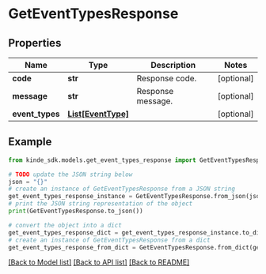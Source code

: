 # GetEventTypesResponse


## Properties

Name | Type | Description | Notes
------------ | ------------- | ------------- | -------------
**code** | **str** | Response code. | [optional] 
**message** | **str** | Response message. | [optional] 
**event_types** | [**List[EventType]**](EventType.md) |  | [optional] 

## Example

```python
from kinde_sdk.models.get_event_types_response import GetEventTypesResponse

# TODO update the JSON string below
json = "{}"
# create an instance of GetEventTypesResponse from a JSON string
get_event_types_response_instance = GetEventTypesResponse.from_json(json)
# print the JSON string representation of the object
print(GetEventTypesResponse.to_json())

# convert the object into a dict
get_event_types_response_dict = get_event_types_response_instance.to_dict()
# create an instance of GetEventTypesResponse from a dict
get_event_types_response_from_dict = GetEventTypesResponse.from_dict(get_event_types_response_dict)
```
[[Back to Model list]](../README.md#documentation-for-models) [[Back to API list]](../README.md#documentation-for-api-endpoints) [[Back to README]](../README.md)


